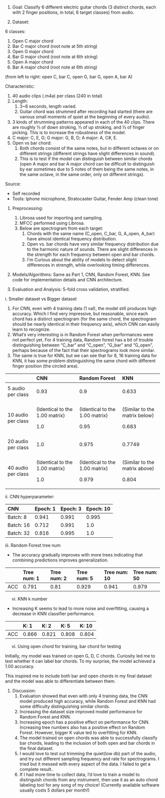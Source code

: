 1. Goal: Classify 6 different electric guitar chords (3 distinct chords, each with 2 finger positions, in total, 6 target classes) from audio.

1. Dataset:

6 classes:

1. Open C major chord
1. Bar C major chord (root note at 5th string)
1. Open G major chord
1. Bar G major chord (root note at 6th string)
1. Open A major chord 
1. Bar A major chord (root note at 6th string)

(from left to right: open C, bar C, open G, bar G, open A, bar A)

Characteristic:

1. 40 audio clips (.m4a) per class (240 in total)
1. Length: 
   1. 3~6 seconds, length varied.
   1. Guitar chord was strummed after recording had started (there are various small moments of quiet at the beginning of every audio).
1. 3 kinds of strumming patterns appeared in each of the 40 clips. There are roughly ⅓ of down stroking, ⅓ of up stroking, and ⅓ of finger picking. This is to increase the robustness of the model.
1. C major: C, E, G; G major: G, B, D; A major: A, C#, E.
1. Open vs bar chord: 
   1. Both chords consist of the same notes, but in different octaves or on different strings (different strings have slight differences in sound). 
   1. This is to test if the model can distinguish between similar chords (open A major and bar A major chord can be difficult to distinguish by ear sometimes due to 5 notes of them being the same notes, in the same octave, in the same order, only on different strings).

Source:

- Self recorded
- Tools: Iphone microphone, Stratocaster Guitar, Fender Amp (clean tone)

1. Preprocessing:
   1. Librosa used for importing and sampling.
   1. MFCC performed using Librosa.
   1. Below are spectrogram from each target:
      1. Chords with the same name (C\_open, C\_bar, G, A\_open, A\_bar) have almost identical frequency distribution.
      1. Open vs. bar chords have very similar frequency distribution due to the harmonic nature of sounds. There are slight differences in the strength for each frequency between open and bar chords.
      1. I'm Curious about the ability of models to detect slight differences in strength, while overlooking timing differences.


1. Models/Algorithms: Same as Part 1, CNN, Random Forest, KNN. See code for implementation details and CNN architecture.

1. Evaluation and Analysis: 5-fold cross validation, stratified.

i.	 Smaller dataset vs Bigger dataset

1. For CNN, even with 4 training data (1 val), the model still produces high accuracy. Which I find very impressive, but reasonable, since each chord has a distinct spectrogram (for the same chord, the spectrogram should be nearly identical in their frequency axis), which CNN can easily learn to recognize.
1. What’s very interesting is in Random Forest when performances were not perfect yet. For 4 training data, Random forest has a bit of trouble distinguishing between “C\_bar” and “C\_open”, “G\_bar” and “G\_open”, perhaps because of the fact that their spectrograms look more similar. 
1. The same is true for KNN, but we can see that for 8, 16 training data for KNN, it has some problem distinguishing the same chord with different finger position (the circled area). 

||CNN|Random Forest|KNN|
| :- | :- | :- | :- |
|5 audio per class|<p></p><p>0\.93</p>|<p></p><p>0\.9</p>|<p></p><p>0\.633</p>|
|10 audio per class|<p>(Identical to the 1.00 matrix)</p><p>1\.0</p>|<p>(Identical to the 1.00 matrix)</p><p>0\.95</p>|<p>(Similar to the matrix below)</p><p>0\.683</p>|
|20 audio per class|<p></p><p>1\.0</p>|<p></p><p>0\.975</p>|<p></p><p>0\.7749</p>|
|40 audio per class|<p>(Identical to the 1.00 matrix)</p><p>1\.0</p>|<p>(Identical to the 1.00 matrix)</p><p>0\.979</p>|<p>(Similar to the matrix above)</p><p>0\.804</p>|
ii.	CNN hyperparameter:

|CNN|Epoch: 1|Epoch: 3|Epoch: 10|
| :- | :- | :- | :- |
|Batch: 8|0\.941|0\.991|0\.995|
|Batch: 16|0\.712|0\.991|1\.0|
|Batch: 32|0\.816|0\.995|1\.0|
iii.	Random Forest tree num

- The accuracy gradually improves with more trees indicating that combining predictions improves generalization.

||Tree num: 1|Tree num: 2|Tree num: 5|Tree num: 10|Tree num: 50|
| :- | :- | :- | :- | :- | :- |
|ACC|0\.791|0\.81|0\.929|0\.941|0\.979|
`	`vi.	KNN k number

- Increasing K seems to lead to more noise and overfitting, causing a decrease in KNN classifier performance.

||K: 1|K: 2|K: 5|K: 10|
| :- | :- | :- | :- | :- |
|ACC|0\.866|0\.821|0\.808|0\.804|

`	`vi.	Using open chord for training, bar chord for testing

Initially, my model was trained on open G, D, C chords. Curiosity led me to test whether it can label bar chords. To my surprise, the model achieved a 1.00 accuracy. 

This inspired me to include both bar and open chords in my final dataset and the model was able to differentiate between them.

1. Discussion: 
   1. Evaluation showed that even with only 4 training data, the CNN model produced high accuracy, while Random Forest and KNN had some difficulty distinguishing similar chords.
   1. Increasing the dataset size improved model performance for Random Forest and KNN.
   1. Increasing epoch has a positive effect on performance for CNN. Increasing tree numbers also has a positive effect on Random Forest. However, bigger K value led to overfitting for KNN.
   1. The model trained on open chords was able to successfully classify bar chords, leading to the inclusion of both open and bar chords in the final dataset.
   1. I would love to test out trimming the quiet(low db) part of the audio, and try out different sampling frequency and rate for spectrograms. I tried but it messed with every aspect of the data. I failed to get a complete result.. 
   1. If I had more time to collect data, I’d love to train a model to distinguish chords from any instrument, then use it as an auto chord labeling tool for any song of my choice! (Currently available software usually costs 5 dollars per month!)

